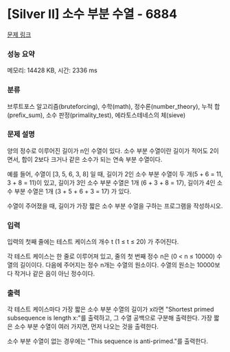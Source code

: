 # [Silver II] 소수 부분 수열 - 6884 

[문제 링크](https://www.acmicpc.net/problem/6884) 

### 성능 요약

메모리: 14428 KB, 시간: 2336 ms

### 분류

브루트포스 알고리즘(bruteforcing), 수학(math), 정수론(number_theory), 누적 합(prefix_sum), 소수 판정(primality_test), 에라토스테네스의 체(sieve)

### 문제 설명

<p>양의 정수로 이루어진 길이가 n인 수열이 있다. 소수 부분 수열이란 길이가 적어도 2이면서, 합이 2보다 크거나 같은 소수가 되는 연속 부분 수열이다.</p>

<p>예를 들어, 수열이 [3, 5, 6, 3, 8] 일 때, 길이가 2인 소수 부분 수열이 두 개(5 + 6 = 11, 3 + 8 = 11)이 있고, 길이가 3인 소수 부분 수열은 1개 (6 + 3 + 8 = 17), 길이가 4인 소수 부분 수열은 1개 (3 + 5 + 6 + 3 = 17) 가 있다.</p>

<p>수열이 주어졌을 때, 길이가 가장 짧은 소수 부분 수열을 구하는 프로그램을 작성하시오.</p>

### 입력 

 <p>입력의 첫째 줄에는 테스트 케이스의 개수 t (1 ≤ t ≤ 20) 가 주어진다.</p>

<p>각 테스트 케이스는 한 줄로 이루어져 있고, 줄의 첫 번째 정수 n은 (0 < n ≤ 10000) 수열의 길이이다. 다음에 주어지는 정수 n개는 수열의 원소이다. 수열의 원소는 10000보다 작거나 같은 음이 아닌 정수이다.</p>

### 출력 

 <p>각 테스트 케이스마다 가장 짧은 소수 부분 수열의 길이가 x라면 "Shortest primed subsequence is length x:"를 출력하고, 그 수열 공백으로 구분해 출력한다. 가장 짧은 소수 부분 수열이 여러 가지면, 먼저 나오는 것을 출력한다.</p>

<p>소수 부분 수열이 없는 경우에는 "This sequence is anti-primed."를 출력한다.</p>

